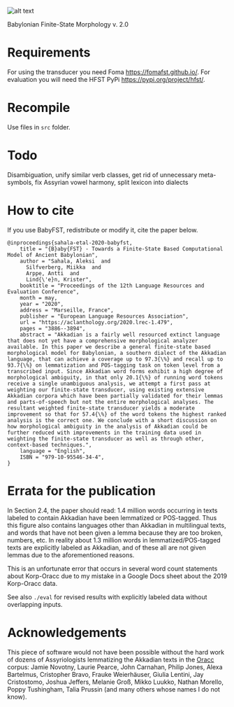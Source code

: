 ![alt text](https://www.mv.helsinki.fi/home/asahala/img/babyfst.png)

Babylonian Finite-State Morphology v. 2.0

# Requirements
For using the transducer you need Foma https://fomafst.github.io/. For evaluation you will need the HFST PyPi https://pypi.org/project/hfst/.

# Recompile
Use files in `src` folder.

# Todo
Disambiguation, unify similar verb classes, get rid of unnecessary meta-symbols, fix Assyrian vowel harmony, split lexicon into dialects 

# How to cite
If you use BabyFST, redistribute or modify it, cite the paper below.

```
@inproceedings{sahala-etal-2020-babyfst,
    title = "{B}aby{FST} - Towards a Finite-State Based Computational Model of Ancient Babylonian",
    author = "Sahala, Aleksi  and
      Silfverberg, Miikka  and
      Arppe, Antti  and
      Lind{\'e}n, Krister",
    booktitle = "Proceedings of the 12th Language Resources and Evaluation Conference",
    month = may,
    year = "2020",
    address = "Marseille, France",
    publisher = "European Language Resources Association",
    url = "https://aclanthology.org/2020.lrec-1.479",
    pages = "3886--3894",
    abstract = "Akkadian is a fairly well resourced extinct language that does not yet have a comprehensive morphological analyzer available. In this paper we describe a general finite-state based morphological model for Babylonian, a southern dialect of the Akkadian language, that can achieve a coverage up to 97.3{\%} and recall up to 93.7{\%} on lemmatization and POS-tagging task on token level from a transcribed input. Since Akkadian word forms exhibit a high degree of morphological ambiguity, in that only 20.1{\%} of running word tokens receive a single unambiguous analysis, we attempt a first pass at weighting our finite-state transducer, using existing extensive Akkadian corpora which have been partially validated for their lemmas and parts-of-speech but not the entire morphological analyses. The resultant weighted finite-state transducer yields a moderate improvement so that for 57.4{\%} of the word tokens the highest ranked analysis is the correct one. We conclude with a short discussion on how morphological ambiguity in the analysis of Akkadian could be further reduced with improvements in the training data used in weighting the finite-state transducer as well as through other, context-based techniques.",
    language = "English",
    ISBN = "979-10-95546-34-4",
}
```
# Errata for the publication

In Section 2.4, the paper should read: 1.4 million words occurring in texts labeled to contain Akkadian have been lemmatized or POS-tagged. Thus this figure also contains languages other than Akkadian in multilingual texts, and words that have not been given a lemma because they are too broken, numbers, etc. In reality about 1.3 million words in lemmatized/POS-tagged texts are explicitly labeled as Akkadian, and of these all are not given lemmas due to the aforementioned reasons.

This is an unfortunate error that occurs in several word count statements about Korp-Oracc due to my mistake in a Google Docs sheet about the 2019 Korp-Oracc data.

See also ```./eval``` for revised results with explicitly labeled data without overlapping inputs.

# Acknowledgements

This piece of software would not have been possible without the hard work of dozens of Assyriologists lemmatizing the Akkadian texts in the [Oracc](http://oracc.org) corpus: Jamie Novotny, Laurie Pearce, John Carnahan, Philip Jones, Alexa Bartelmus, Cristopher Bravo, Frauke Weierhäuser, Giulia Lentini, Jay Cristostomo, Joshua Jeffers, Melanie Groß, Mikko Luukko, Nathan Morello, Poppy Tushingham, Talia Prussin (and many others whose names I do not know).
